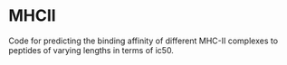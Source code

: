 # MHCII
Code for predicting the binding affinity of different MHC-II complexes to peptides of varying lengths in terms of ic50.
